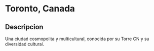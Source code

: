 # Toronto, Canada

## Descripcion
Una ciudad cosmopolita y multicultural, conocida por su Torre CN y su diversidad cultural.
